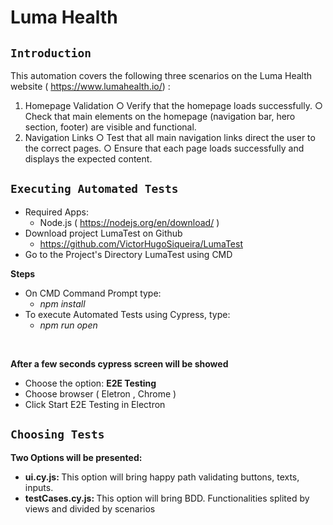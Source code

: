 <h1> Luma Health </b> </h1>

## <b> ``Introduction`` </b>

This automation covers the following three scenarios on the Luma Health website ( https://www.lumahealth.io/) :
1. Homepage Validation
    ○ Verify that the homepage loads successfully.
    ○ Check that main elements on the homepage (navigation bar, hero section,
footer) are visible and functional.
2. Navigation Links
    ○ Test that all main navigation links direct the user to the correct pages.
    ○ Ensure that each page loads successfully and displays the expected content.

## <b> ``Executing Automated Tests`` </b>
- Required Apps:
    - Node.js ( https://nodejs.org/en/download/ )
- Download project LumaTest on Github
    - https://github.com/VictorHugoSiqueira/LumaTest
- Go to the Project's Directory LumaTest using CMD

**Steps**
- On CMD Command Prompt type:
    - <i>npm install</i>
- To execute Automated Tests using Cypress, type:
    - <i>npm run open</i>
<br>

**After a few seconds cypress screen will be showed**

- Choose the option: <b>E2E Testing</b>
- Choose browser ( Eletron , Chrome )
- Click Start E2E Testing in Electron

## <b> ``Choosing Tests``</b>

**Two Options will be presented:**
- <b>ui.cy.js: </b> This option will bring happy path validating buttons, texts, inputs.
- <b>testCases.cy.js: </b> This option will bring BDD. Functionalities splited by views and divided by scenarios

</br>
